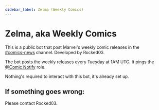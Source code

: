 ```yaml
---
sidebar_label: Zelma (Weekly Comics)
---
```


# Zelma, aka Weekly Comics

This is a public bot that post Marvel's weekly comic releases in the [#comics-news](../server-layout/channels/info-channels#comic-news) channel. Developed by Rocked03.

The bot posts the weekly releases every Tuesday at 1AM UTC. It pings the [@Comic Notify](../server-layout/roles/ping-roles#comic-notify) role.

Nothing's required to interact with this bot, it's already set up.

## If something goes wrong:

Please contact Rocked03.
